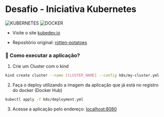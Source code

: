 # Desafio - Iniciativa Kubernetes

![KUBERNETES](https://img.shields.io/badge/Kubernetes-326DE6?style=for-the-badge&logo=kubernetes&logoColor=white) ![DOCKER](https://img.shields.io/badge/Docker-2496ED?style=for-the-badge&logo=docker&logoColor=white)

- Visite o site [kubedev.io](https://kubedev.io/)

- Repositório original: [rotten-potatoes](https://github.com/KubeDev/rotten-potatoes)

### 🏁 Como executar a aplicação?

1. Crie um Cluster com o kind

```sh
kind create cluster --name [CLUSTER_NAME] --config k8s/my-cluster.yml
```

2. Faça o deploy utilizando a imagem da aplicação que já está no registro do docker (Docker Hub)

```sh
kubectl apply -f k8s/deployment.yml
```

3. Acesse a aplicação pelo endereço: [localhost:8080](http://localhost:8080)
